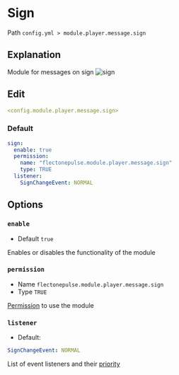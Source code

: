 # Sign
Path `config.yml > module.player.message.sign`

## Explanation
Module for messages on sign
![sign](/signoak.gif)

## Edit
```yaml
<config.module.player.message.sign>
```

### Default
```yaml
sign:
  enable: true
  permission:
    name: "flectonepulse.module.player.message.sign"
    type: TRUE
  listener:
    SignChangeEvent: NORMAL
```

## Options

### `enable`
- Default `true`

Enables or disables the functionality of the module

### `permission`
- Name `flectonepulse.module.player.message.sign`
- Type `TRUE`

[Permission](/en/config/module/#explanation) to use the module

### `listener`
- Default:
```yaml
SignChangeEvent: NORMAL
```

List of event listeners and their [priority](#event-priority)

<!--@include: @/en/parts/listener.md-->